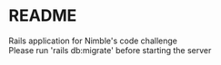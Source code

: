 # README

Rails application for Nimble's code challenge<br/>
Please run 'rails db:migrate' before starting the server
